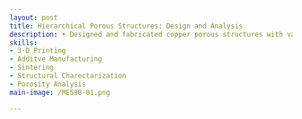 ```yaml
---
layout: post
title: Hierarchical Porous Structures: Design and Analysis
description: • Designed and fabricated copper porous structures with varying channel diameters. Conducted Microscopic Study using an Electronic Microscope to measure shrinkage percentages across green, pre-sintered, and sintered stages. Performed structure analysis of non-uniform porous copper structures using DragonFly software, extracting descriptors such as pore size, V/SA ratio, and volume. Validated software results through manual calculations and MATLAB, integrating experimental and computational methods for comprehensive structural characterization.
skills: 
- 3-D Printing
- Additve Manufacturing
- Sintering
- Structural Charectarization
- Porosity Analysis
main-image: /ME590-01.png

---
```

